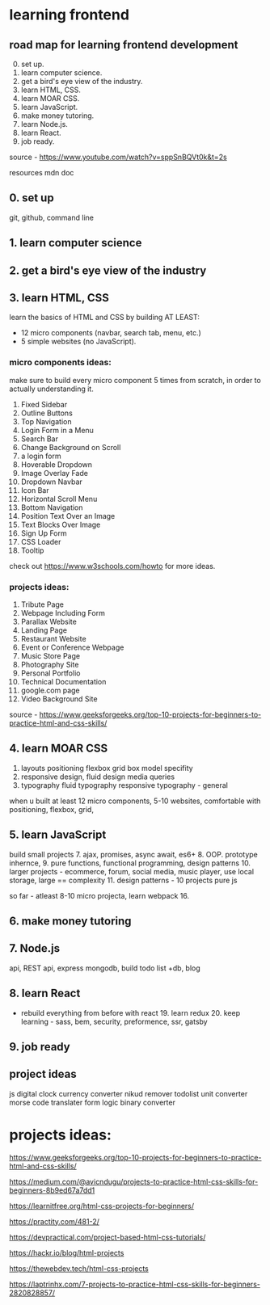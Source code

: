 # learning frontend

## road map for learning frontend development

0. set up.
1. learn computer science.
2. get a bird's eye view of the industry.
3. learn HTML, CSS.
4. learn MOAR CSS.
5. learn JavaScript.
6. make money tutoring.
7. learn Node.js.
8. learn React.
9. job ready.

source - https://www.youtube.com/watch?v=sppSnBQVt0k&t=2s

resources mdn doc

## 0. set up

git, github, command line

## 1. learn computer science

## 2. get a bird's eye view of the industry

## 3. learn HTML, CSS

learn the basics of HTML and CSS by building AT LEAST:

- 12 micro components (navbar, search tab, menu, etc.)
- 5 simple websites (no JavaScript).

### micro components ideas:

make sure to build every micro component 5 times from scratch, in order to actually understanding it.

1. Fixed Sidebar
2. Outline Buttons
3. Top Navigation
4. Login Form in a Menu
5. Search Bar
6. Change Background on Scroll
7. a login form
8. Hoverable Dropdown
9. Image Overlay Fade
10. Dropdown Navbar
11. Icon Bar
12. Horizontal Scroll Menu
13. Bottom Navigation
14. Position Text Over an Image
15. Text Blocks Over Image
16. Sign Up Form
17. CSS Loader
18. Tooltip

check out https://www.w3schools.com/howto for more ideas.

### projects ideas:

1. Tribute Page
2. Webpage Including Form
3. Parallax Website
4. Landing Page
5. Restaurant Website
6. Event or Conference Webpage
7. Music Store Page
8. Photography Site
9. Personal Portfolio
10. Technical Documentation
11. google.com page
12. Video Background Site

source - https://www.geeksforgeeks.org/top-10-projects-for-beginners-to-practice-html-and-css-skills/

## 4. learn MOAR CSS

1. layouts positioning flexbox grid box model specifity
2. responsive design, fluid design media queries
3. typography fluid typography responsive typography - general

when u built at least 12 micro components, 5-10 websites, comfortable with positioning, flexbox, grid,

## 5. learn JavaScript

build small projects 7. ajax, promises, async await, es6+ 8. OOP. prototype inhernce, 9. pure functions, functional programming, design patterns 10. larger projects - ecommerce, forum, social media, music player, use local storage, large == complexity 11. design patterns - 10 projects pure js

so far - atleast 8-10 micro projecta, learn webpack 16.

## 6. make money tutoring

## 7. Node.js

api, REST api, express mongodb, build todo list +db, blog

## 8. learn React

- rebuild everything from before with react 19. learn redux 20. keep learning - sass, bem, security, preformence, ssr, gatsby

## 9. job ready

## project ideas

js
digital clock
currency converter
nikud remover
todolist
unit converter
morse code translater
form logic
binary converter

# projects ideas:

https://www.geeksforgeeks.org/top-10-projects-for-beginners-to-practice-html-and-css-skills/

https://medium.com/@avicndugu/projects-to-practice-html-css-skills-for-beginners-8b9ed67a7dd1

https://learnitfree.org/html-css-projects-for-beginners/

https://practity.com/481-2/

https://devpractical.com/project-based-html-css-tutorials/

https://hackr.io/blog/html-projects

https://thewebdev.tech/html-css-projects

https://laptrinhx.com/7-projects-to-practice-html-css-skills-for-beginners-2820828857/
